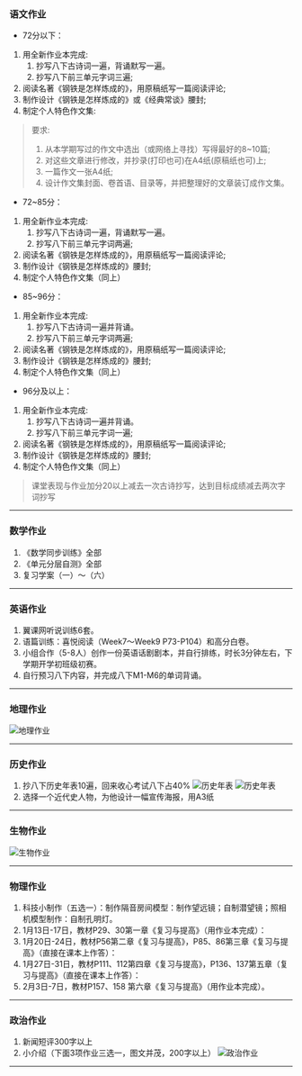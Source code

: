 ### 语文作业 ###
* 72分以下：
1. 用全新作业本完成:
    1. 抄写八下古诗词一遍，背诵默写一遍。
    2. 抄写八下前三单元字词三遍;
2. 阅读名著《钢铁是怎样炼成的》，用原稿纸写一篇阅读评论;
3. 制作设计《钢铁是怎样炼成的》或《经典常谈》腰封;
4. 制定个人特色作文集:
> 要求:
> 1. 从本学期写过的作文中选出（或网络上寻找）写得最好的8~10篇;
> 2. 对这些文章进行修改，并抄录(打印也可)在A4纸(原稿纸也可)上;
> 3. 一篇作文一张A4纸;
> 4. 设计作文集封面、卷首语、目录等，并把整理好的文章装订成作文集。

* 72~85分：
1. 用全新作业本完成:
    1. 抄写八下古诗词一遍，背诵默写一遍。
    2. 抄写八下前三单元字词两遍;
2. 阅读名著《钢铁是怎样炼成的》，用原稿纸写一篇阅读评论;
3. 制作设计《钢铁是怎样炼成的》腰封;
4. 制定个人特色作文集（同上）

* 85~96分：
1. 用全新作业本完成:
    1. 抄写八下古诗词一遍并背诵。
    2. 抄写八下前三单元字词两遍;
2. 阅读名著《钢铁是怎样炼成的》，用原稿纸写一篇阅读评论;
3. 制作设计《钢铁是怎样炼成的》腰封;
4. 制定个人特色作文集（同上）

* 96分及以上：
1. 用全新作业本完成:
    1. 抄写八下古诗词一遍并背诵。
    2. 抄写八下前三单元字词一遍;
2. 阅读名著《钢铁是怎样炼成的》，用原稿纸写一篇阅读评论;
3. 制作设计《钢铁是怎样炼成的》腰封;
4. 制定个人特色作文集（同上）
> 课堂表现与作业加分20以上减去一次古诗抄写，达到目标成绩减去两次字词抄写
-----
### 数学作业 ###
1. 《数学同步训练》全部
2. 《单元分层自测》全部
3. 复习学案（一）～（六）
-----
### 英语作业 ###
1. 翼课网听说训练6套。
2. 语篇训练：喜悦阅读（Week7～Week9 P73-P104）和高分白卷。
3. 小组合作（5-8人）创作一份英语话剧剧本，并自行排练，时长3分钟左右，下学期开学初班级初赛。
4. 自行预习八下内容，并完成八下M1-M6的单词背诵。
-----
### 地理作业 ###
![地理作业](https://cdn.hw.acmsz.top/hw/_images/19g.jpg)

-----
### 历史作业 ###
1. 抄八下历史年表10遍，回来收心考试八下占40%
![历史年表](../hw/_images/19h1.jpg ':size=10%')
![历史年表](../hw/_images/19h2.jpg ':size=10%')
2. 选择一个近代史人物，为他设计一幅宣传海报，用A3纸
-----
### 生物作业 ###
![生物作业](../hw/_images/19b.jpg)

-----
### 物理作业 ###
1. 科技小制作（五选一）：制作隔音房间模型：制作望远镜；自制潜望镜；照相机模型制作：自制孔明灯。
2. 1月13日-17日，教材P29、30第一章《复习与提高》（用作业本完成）：
3. 1月20日-24日，教材P56第二章《复习与提高》，P85、86第三章《复习与提高》（直接在课本上作答）：
4. 1月27日-31日，教材P111、112第四章《复习与提高》，P136、137第五章（复习与提高》（直接在课本上作答）：
5. 2月3日-7日，教材P157、158 第六章《复习与提高》（用作业本完成）。
-----
### 政治作业 ###
1. 新闻短评300字以上
2. 小介绍（下面3项作业三选一，图文并茂，200字以上）
![政治作业](../hw/_images/19p.jpg)

-----
